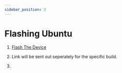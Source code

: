 ```yaml
---
sidebar_position: 3
---
```


# Flashing Ubuntu

1. [Flash The Device](https://hongyang-rp.github.io/rubikpi-ubuntu-user-manual-test-en.github.io/docs/Document%20Home/Quick%20Start/Update%20software)
   
2. Link will be sent out seperately for the specific build.

3. 
